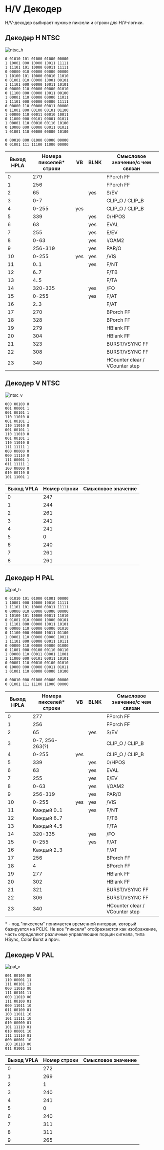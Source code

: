 # H/V Декодер

H/V-декодер выбирает нужные пиксели и строки для H/V-логики.

## Декодер H NTSC

![ntsc_h](/BreakingNESWiki/imgstore/ntsc_h.png)

```
0 01010 101 01000 01000 00000
1 10001 000 10000 10011 11111
1 11101 101 10000 00011 11111
0 00000 010 00000 00000 00000
1 10100 101 10000 00010 11010
0 01001 010 00000 10001 00101
1 11101 000 00000 10011 10101
0 00000 110 00000 00000 01010
0 11100 000 00000 10011 00100
1 00001 110 00000 00000 11011
1 11101 000 00000 00000 11111
0 00000 110 00000 00011 00000
0 11001 000 00100 00101 01100
1 00000 110 00011 00010 10011
0 11000 000 00101 00001 01011
1 00001 110 00010 00110 10100
0 10000 000 00000 00011 01011
1 01001 110 00000 00000 10100

0 00010 000 01000 00000 00000
0 01001 111 11100 11000 00000
```

|Выход HPLA|Номера пикселей\* строки|VB|BLNK|Смысловое значение/с чем связан|
|---|---|---|---|---|
|0|279| | |FPorch FF|
|1|256| | |FPorch FF|
|2|65| |yes|S/EV|
|3|0-7| | |CLIP_O / CLIP_B|
|4|0-255|yes| |CLIP_O / CLIP_B|
|5|339| |yes|0/HPOS|
|6|63| |yes|EVAL|
|7|255| |yes|E/EV|
|8|0-63| |yes|I/OAM2|
|9|256-319| |yes|PAR/O|
|10|0-255|yes|yes|/VIS|
|11|0..1| |yes|F/NT|
|12|6..7| | |F/TB|
|13|4..5| | |F/TA|
|14|320-335| |yes|/FO|
|15|0-255| |yes|F/AT|
|16|2..3| | |F/AT|
|17|270| | |BPorch FF|
|18|328| | |BPorch FF|
|19|279| | |HBlank FF|
|20|304| | |HBlank FF|
|21|323| | |BURST/VSYNC FF|
|22|308| | |BURST/VSYNC FF|
|23|340| | |HCounter clear / VCounter step|

## Декодер V NTSC

![ntsc_v](/BreakingNESWiki/imgstore/ntsc_v.png)

```
000 00100 0
001 00001 1
001 00101 1
110 11010 0
001 00101 1
110 11010 0
001 00101 1
110 11010 0
001 00101 1
110 11010 0
111 11111 1
000 00000 0
000 11110 0
111 00001 1
011 11111 1
100 00000 0
010 00110 0
101 11001 1
```

|Выход VPLA|Номер строки|Смысловое значение|
|---|---|---|
|0|247| |
|1|244| |
|2|261| |
|3|241| |
|4|241| |
|5|0| |
|6|240| |
|7|261| |
|8|261| |

## Декодер H PAL

![pal_h](/BreakingNESWiki/imgstore/pal_h.png)

```
0 01010 101 01000 01001 00000
1 10001 000 10000 10010 11111
1 11101 101 10000 00011 11111
0 00000 010 00000 00000 00000
1 10100 101 10000 00011 11010
0 01001 010 00000 10000 00101
1 11101 000 00000 10011 10101
0 00000 110 00000 00000 01010
0 11100 000 00000 10011 01100
1 00001 110 00000 00000 10011
1 11101 000 00000 00011 10111
0 00000 110 00000 00000 01000
0 11001 000 00100 00110 00110
1 00000 110 00011 00001 11001
1 11000 000 00101 00011 10101
0 00001 110 00010 00100 01010
0 10000 000 00000 00011 01011
1 01001 110 00000 00000 10100

0 00010 000 01000 00000 00000
0 01001 111 11100 11000 00000
```

|Выход HPLA|Номера пикселей\* строки|VB|BLNK|Смысловое значение/с чем связан|
|---|---|---|---|---|
|0|277| | |FPorch FF|
|1|256| | |FPorch FF|
|2|65| |yes|S/EV|
|3|0-7, 256-263(?)| | |CLIP_O / CLIP_B|
|4|0-255|yes| |CLIP_O / CLIP_B|
|5|339| |yes|0/HPOS|
|6|63| |yes|EVAL|
|7|255| |yes|E/EV|
|8|0-63| |yes|I/OAM2|
|9|256-319| |yes|PAR/O|
|10|0-255|yes|yes|/VIS|
|11|Каждый 0..1| |yes|F/NT|
|12|Каждый 6..7| | |F/TB|
|13|Каждый 4..5| | |F/TA|
|14|320-335| |yes|/FO|
|15|0-255| |yes|F/AT|
|16|Каждый 2..3| | |F/AT|
|17|256| | |BPorch FF|
|18|4| | |BPorch FF|
|19|277| | |HBlank FF|
|20|302| | |HBlank FF|
|21|321| | |BURST/VSYNC FF|
|22|306| | |BURST/VSYNC FF|
|23|340| | |HCounter clear / VCounter step|

\* - под "пикселем" понимается временной интервал, который базируется на PCLK. Не все "пиксели" отображаются как изображение, часть определяют различные управляющие порции сигнала, типа HSync, Color Burst и проч.

## Декодер V PAL

![pal_v](/BreakingNESWiki/imgstore/pal_v.png)

```
001 00100 00
110 00001 11
111 00101 11
000 11010 00
111 00101 11
000 11010 00
111 00100 01
000 11011 10
011 00100 01
100 11011 10
101 11111 10
010 00000 01
101 11110 01
010 00001 10
111 11110 01
000 00001 10
100 10110 00
011 01001 11
```

|Выход VPLA|Номер строки|Смысловое значение|
|---|---|---|
|0|272| |
|1|269| |
|2|1| |
|3|240| |
|4|241| |
|5|0| |
|6|240| |
|7|311| |
|8|311| |
|9|265| |

